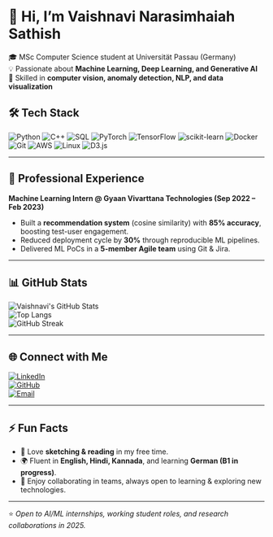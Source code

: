 # 👋 Hi, I’m Vaishnavi Narasimhaiah Sathish  

🎓 MSc Computer Science student at Universität Passau (Germany)  
💡 Passionate about **Machine Learning, Deep Learning, and Generative AI**  
🚀 Skilled in **computer vision, anomaly detection, NLP, and data visualization**  

## 🛠 Tech Stack  

![Python](https://img.shields.io/badge/Python-3776AB?style=for-the-badge&logo=python&logoColor=white)
![C++](https://img.shields.io/badge/C++-00599C?style=for-the-badge&logo=c%2B%2B&logoColor=white)
![SQL](https://img.shields.io/badge/SQL-003B57?style=for-the-badge&logo=postgresql&logoColor=white)
![PyTorch](https://img.shields.io/badge/PyTorch-EE4C2C?style=for-the-badge&logo=pytorch&logoColor=white)
![TensorFlow](https://img.shields.io/badge/TensorFlow-FF6F00?style=for-the-badge&logo=tensorflow&logoColor=white)
![scikit-learn](https://img.shields.io/badge/scikit--learn-F7931E?style=for-the-badge&logo=scikit-learn&logoColor=white)
![Docker](https://img.shields.io/badge/Docker-2496ED?style=for-the-badge&logo=docker&logoColor=white)
![Git](https://img.shields.io/badge/Git-F05032?style=for-the-badge&logo=git&logoColor=white)
![AWS](https://img.shields.io/badge/AWS-232F3E?style=for-the-badge&logo=amazonaws&logoColor=white)
![Linux](https://img.shields.io/badge/Linux-FCC624?style=for-the-badge&logo=linux&logoColor=black)
![D3.js](https://img.shields.io/badge/D3.js-F9A03C?style=for-the-badge&logo=d3.js&logoColor=white)

---
## 🌟 Professional Experience  

**Machine Learning Intern @ Gyaan Vivarttana Technologies (Sep 2022 – Feb 2023)**  
- Built a **recommendation system** (cosine similarity) with **85% accuracy**, boosting test-user engagement.  
- Reduced deployment cycle by **30%** through reproducible ML pipelines.  
- Delivered ML PoCs in a **5-member Agile team** using Git & Jira.  

---

## 📊 GitHub Stats  

![Vaishnavi's GitHub Stats](https://github-readme-stats.vercel.app/api?username=VaishnaviNarasimhaiahSathish&show_icons=true&theme=tokyonight)  
![Top Langs](https://github-readme-stats.vercel.app/api/top-langs/?username=VaishnaviNarasimhaiahSathish&layout=compact&theme=tokyonight)  
![GitHub Streak](https://streak-stats.demolab.com?user=VaishnaviNarasimhaiahSathish&theme=tokyonight&hide_border=true)  

---

## 🌐 Connect with Me  

[![LinkedIn](https://img.shields.io/badge/LinkedIn-0A66C2?style=for-the-badge&logo=linkedin&logoColor=white)](https://www.linkedin.com/in/vaishnavi-narasimhaiah-sathish)  
[![GitHub](https://img.shields.io/badge/GitHub-181717?style=for-the-badge&logo=github&logoColor=white)](https://github.com/VaishnaviNarasimhaiahSathish)  
[![Email](https://img.shields.io/badge/Email-D14836?style=for-the-badge&logo=gmail&logoColor=white)](mailto:vaishnaviherle@gmail.com)  

---

## ⚡ Fun Facts  

- 🎨 Love **sketching & reading** in my free time.  
- 🌍 Fluent in **English, Hindi, Kannada**, and learning **German (B1 in progress)**.  
- 🤝 Enjoy collaborating in teams, always open to learning & exploring new technologies.  

---

⭐️ *Open to AI/ML internships, working student roles, and research collaborations in 2025.*  
